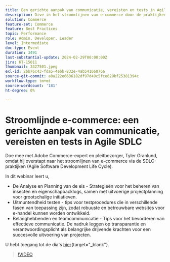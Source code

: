```yaml
---
title: Een gerichte aanpak van communicatie, vereisten en tests in Agile SDLC
description: Dive in het stroomlijnen van e-commerce door de praktijken van de Levenscyclus van de Ontwikkeling van de Software van de Gelijkheid (SDLC).  Leer de Analyse en Planning van de Vereiste, Strategieën voor het beheren van insecten en eigenschapbacklogs, projectplanning voor grootschalige initiatieven, Tips voor testprocedures van toepassing op diverse fasen, die de ontwikkeling van robuuste en betrouwbare e-commercewebsites verzekeren, Tips voor het bevorderen van efficiënte communicatie. Transparantie en verantwoordingsplicht zijn de belangrijkste drijfveren voor een succesvolle uitvoering van het project. U kunt de dia's hier openen.
solution: Commerce
feature-set: Commerce
feature: Best Practices
topic: Performance
role: Admin, Developer, Leader
level: Intermediate
doc-type: Event
duration: 3491
last-substantial-update: 2024-02-29T00:00:00Z
jira: KT-15011
thumbnail: 3427501.jpeg
exl-id: 2bb76c43-fda5-4ebb-832e-4ab54166076a
source-git-commit: a0a222e6636182df97d49c5fce629bf25381394c
workflow-type: tm+mt
source-wordcount: '181'
ht-degree: 0%

---
```


# Stroomlijnde e-commerce: een gerichte aanpak van communicatie, vereisten en tests in Agile SDLC

Doe mee met Adobe Commerce-expert en pleitbezorger, Tyler Granlund, omdat hij overstapt naar het stroomlijnen van e-commerce via de SDLC-praktijken (Agile Software Development Life Cycle).

In dit webinar leert u,

* De Analyse en Planning van de eis - Strategieën voor het beheren van insecten en eigenschapbacklogs, samen met uitvoerige projectplanning voor grootschalige initiatieven.
* Uitmuntendheid testen - tips voor testprocedures die in verschillende fasen van toepassing zijn, zodat robuuste en betrouwbare websites voor e-handel kunnen worden ontwikkeld.
* Belanghebbenden en teamcommunicatie - Tips voor het bevorderen van effectieve communicatie. De nadruk leggen op transparantie en verantwoordingsplicht als belangrijke drijvende krachten voor een succesvolle uitvoering van projecten.

U hebt toegang tot de dia&#39;s [hier](../../assets/commerce/agile-sldc-slides.pdf){target="_blank"}.

>[!VIDEO](https://video.tv.adobe.com/v/3427501/?learn=on)
